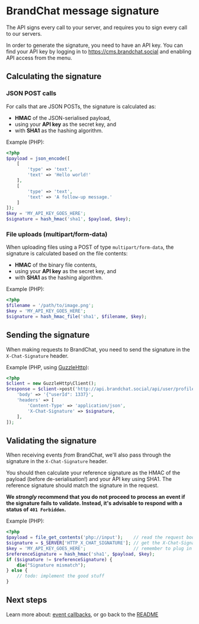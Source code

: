 # BrandChat message signature

The API signs every call to your server, and requires you to sign every call to our servers.
 
In order to generate the signature, you need to have an API key. You can find your API key by logging in to https://cms.brandchat.social and enabling API access from the menu.

## Calculating the signature

### JSON POST calls

For calls that are JSON POSTs, the signature is calculated as:

* **HMAC** of the JSON-serialised payload,
* using your **API key** as the secret key, and
* with **SHA1** as the hashing algorithm.
 
Example (PHP):

```php
<?php
$payload = json_encode([
    [
        'type' => 'text',
        'text' => 'Hello world!'
    ],
    [
        'type' => 'text',
        'text' => 'A follow-up message.'
    ]
]);
$key = 'MY_API_KEY_GOES_HERE';
$signature = hash_hmac('sha1', $payload, $key);
```

### File uploads (multipart/form-data)

When uploading files using a POST of type `multipart/form-data`, the signature is calculated based on the file contents:

* **HMAC** of the binary file contents,
* using your **API key** as the secret key, and
* with **SHA1** as the hashing algorithm.

Example (PHP):

```php
<?php
$filename = '/path/to/image.png';
$key = 'MY_API_KEY_GOES_HERE';
$signature = hash_hmac_file('sha1', $filename, $key);
```

## Sending the signature

When making requests *to* BrandChat, you need to send the signature in the `X-Chat-Signature` header.

Example (PHP, using [GuzzleHttp](http://docs.guzzlephp.org/en/latest/)):

```php
<?php
$client = new GuzzleHttp\Client();
$response = $client->post('http://api.brandchat.social/api/user/profile?bot=MY_BOT_IDENTIFIER', [
    'body' => '{"userId": 1337}',
    'headers' => [
        'Content-Type' => 'application/json',
        'X-Chat-Signature' => $signature,
    ],
]);
```

## Validating the signature

When receiving events *from* BrandChat, we'll also pass through the signature in the `X-Chat-Signature` header.

You should then calculate your reference signature as the HMAC of the payload (before de-serialisation!) and your API key using SHA1. The reference signature should match the signature in the request.

**We *strongly* recommend that you do not proceed to process an event if the signature fails to validate. Instead, it's advisable to respond with a status of `401 Forbidden`.**

Example (PHP):

```php
<?php
$payload = file_get_contents('php://input');    // read the request body
$signature = $_SERVER['HTTP_X_CHAT_SIGNATURE']; // get the X-Chat-Signature header
$key = 'MY_API_KEY_GOES_HERE';                  // remember to plug in your own API key
$referenceSignature = hash_hmac('sha1', $payload, $key);
if ($signature != $referenceSignature) {
    die("Signature mismatch");
} else {
    // todo: implement the good stuff
}
```

## Next steps

Learn more about: [event callbacks](callbacks.md), or go back to the [README](README.md)